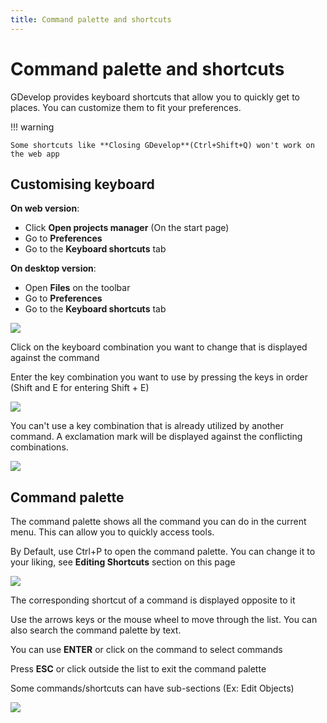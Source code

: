 ```yaml
---
title: Command palette and shortcuts
---
```

# Command palette and shortcuts

GDevelop provides keyboard shortcuts that allow you to quickly get to places. You can customize them to fit your preferences.

!!! warning

    Some shortcuts like **Closing GDevelop**(Ctrl+Shift+Q) won't work on the web app

## Customising keyboard

**On web version**:

  * Click **Open projects manager** (On the start page)
  * Go to **Preferences**
  * Go to the **Keyboard shortcuts** tab

**On desktop version**:

  * Open **Files** on the toolbar
  * Go to **Preferences**
  * Go to the **Keyboard shortcuts** tab

![](/gdevelop5/interface/shortcuts.png)

Click on the keyboard combination you want to change that is displayed against the command

Enter the key combination you want to use by pressing the keys in order (Shift and  E for entering Shift + E)

![](/gdevelop5/interface/shortcuts3.png)

You can't use a key combination that is already utilized by another command. A exclamation mark will be displayed against the conflicting combinations.

![](/gdevelop5/interface/shortcuts2.png)

## Command palette

The command palette shows all the command you can do in the current menu. This can allow you to quickly access tools.

By Default, use Ctrl+P to open the command palette. You can change it to your liking, see **Editing Shortcuts** section on this page

![](/gdevelop5/interface/shortcuts5.png)

The corresponding shortcut of a command is displayed opposite to it

Use the arrows keys or the mouse wheel to move through the list. You can also search the command palette by text.

You can use **ENTER** or click on the command to select commands

Press **ESC** or click outside the list to exit the command palette

Some commands/shortcuts can have sub-sections (Ex: Edit Objects)

![](/gdevelop5/interface/commandpalette.png)
